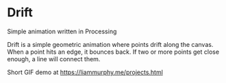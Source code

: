 # Drift
Simple animation written in Processing

Drift is a simple geometric animation where points drift along the canvas. When a point hits an edge, it bounces back. If two or more points get close enough, a line will connect them.

Short GIF demo at https://liammurphy.me/projects.html

